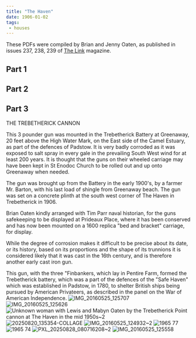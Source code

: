 ```yaml
---
title: "The Haven"
date: 1906-01-02
tags: 
 - houses
---
```


These PDFs were compiled by Brian and Jenny Oaten, as published in issues 237, 238, 239 of [The Link](http://www.stminverlink.org) magazine.

## Part 1
<object data="/The Haven 1.pdf" width="100%" height="500px"></object>


## Part 2
<object data="/The Haven 2.pdf" width="100%" height="500px"></object>

## Part 3
<object data="/The Haven 3.pdf" width="100%" height="500px"></object>



​THE TREBETHERICK CANNON

This 3 pounder gun was mounted in the Trebetherick Battery​ at Greenaway, 20 feet above the High Water Mark, on the East side of the Camel Estuary, as part of the defences of Padstow. It is very badly corroded as it was exposed to salt spray in every gale in the prevailing South West wind for at least 200 years.​ It is thought that the guns on their wheeled carriage may have been kept in St Enodoc Church to be rolled out and up onto Greenaway when needed.

The gun was brought up from the Battery in the early 1900's, by a farmer Mr.​ Barton, with his last load of shingle from Greenaway beach​. The gun was set on a concrete plinth ​at the ​south west corner of The Haven in Trebetherick​ in 1906.

​Brian Oaten kindly arranged with Tim Parr naval historian, for the gun​s safekeeping to be displayed ​at Prideaux Place, where it has been conserved and has now been mounted on a ​1600 replica "bed and bracket" carriage​, for display.

While the degree of corrosion makes it difficult to be precise about its date, or its history, based on its proportions and the shape of its trunnions it is considered likely that it was cast in the 16th century, and is therefore another early cast iron gun.

This gun, with the three "Finbankers, which lay in Pentire Farm, formed the Trebetherick battery, which was a part of the defences of the "Safe Haven" which was established in Padstow, in 1780, to shelter British ships being pursued by American Privateers, as described in the panel on the War of American Independence.
![IMG_20160525_125707](https://github.com/user-attachments/assets/69301249-5516-4800-bb27-d80897f754c3)
![IMG_20160525_125626](https://github.com/user-attachments/assets/f8554ef2-3cc0-419d-a8b6-9ab725fb5881)
![Unknown woman with Lewis and Mabyn Oaten by the Trebetherick Point cannon at _The Haven_ in the mid 1950s~2](https://github.com/user-attachments/assets/f336b093-e5e5-4bf9-be76-8dd8cd3eeb95)
![20250820_135354-COLLAGE](https://github.com/user-attachments/assets/e640a161-4a0a-4df7-84f6-bed3278124ed)
![IMG_20160525_124932~2](https://github.com/user-attachments/assets/6c3ffaba-0fca-4a21-afbb-65e751792fa3)
![1965 77](https://github.com/user-attachments/assets/fa2313e9-dd51-4b2c-9042-400b1eb56abd)
![1965 74](https://github.com/user-attachments/assets/5ec3f16a-e12d-414e-9893-6f1118684160)
![PXL_20250828_080716208~2](https://github.com/user-attachments/assets/2b1b6089-3060-4458-8550-0b2f20d3cff1)
![IMG_20160525_125558](https://github.com/user-attachments/assets/e7fbd933-3a62-4740-9a3d-6ea71d9856ec)



